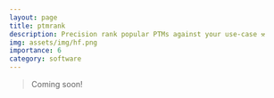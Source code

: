 ```yaml
---
layout: page
title: ptmrank
description: Precision rank popular PTMs against your use-case ⚒️
img: assets/img/hf.png
importance: 6
category: software
---
```


> Coming soon! 
